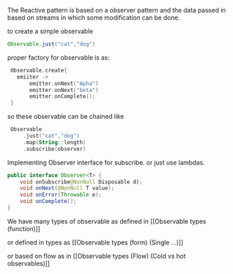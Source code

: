 The Reactive pattern is based on a observer pattern and the data passed in based on streams in which some modification can be done.

to create a simple observable
```java
Observable.just("cat","dog")

```

proper factory for observable is as:

```kotlin
 Observable.create{
   emiiter ->
       emitter.onNext("Apha")
       emitter.onNext("beta")
       emitter.onComplete();
 }


```

so these observable can be chained like

```kotlin
 Observable
	 .just("cat","dog")
	 .map(String::length)
     .subscribe(observer)

```

Implementing Observer interface for subscribe. or just use lambdas.

``` java
public interface Observer<T> {
	void onSubscribe@NonNull Disposable d);
	void onNext(@NonNull T value);
	void onError(Throwable e);
	void onComplete();
}

```


We have  many types of observable as defined in [[Observable types (function)]]

or defined in types  as [[Observable types (form) (Single ...)]]

or based on flow as in [[Observable types  (Flow)  (Cold vs hot observables)]]